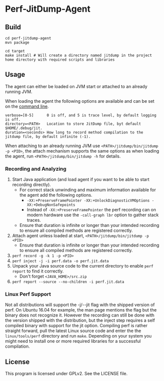 # Perf-JitDump-Agent

## Build

    cd perf-jitdump-agent
    mvn package
    
    cd target
    make install # Will create a directory named jitdump in the project home directory with required scripts and libraries

## Usage

The agent can either be loaded on JVM start or attached to an already running JVM.

When loading the agent the following options are available and can be set on the 
[command line](http://docs.oracle.com/javase/8/docs/platform/jvmti/jvmti.html#starting). 

    verbose=[0-5]      0 is off, and 5 is trace level, by default logging is off.
    directory=<PATH>   Location to store JitDump file, byt default $HOME/.debug/jit.
    duration=<seconds> How long to record method compilation to the jitdump file, by default infinite (-1).

When attaching to an already running JVM use `<PATH>/jitdump/bin/jitdump -p <PID>`, the attach mechanism supports the 
same options as when loading the agent, run `<PATH>/jitdump/bin/jitdump -h` for details.

### Recording and Analyzing

1. Start Java application (and load agent if you want to be able to start recording directly).
    * For correct stack unwinding and maximum information available for the agent add the following options.
        * `-XX:+PreserveFramePointer -XX:+UnlockDiagnosticVMOptions -XX:+DebugNonSafepoints`
        * Instead of `-XX:+PreserveFramePointer` the perf recording can on modern hardware use the `-call-graph lbr` option to gather stack traces.
    * Ensure that duration is infinite or longer than your intended recording to ensure all compiled methods are registered correctly.
2. Attach agent unless loaded at start, `<PATH>/jitdump/bin/jitdump -p <PID>` 
    * Ensure that duration is infinite or longer than your intended recording to ensure all compiled methods are registered correctly.
3. `perf record -g -k 1 -p <PID>`
4. `perf inject -j -i perf.data -o perf.jit.data`
5. Unpack your Java source code to the current directory to enable `perf report` to find it correctly.
    * Don't forget `<JAVA_HOME>/src.zip`
6. `perf report --source --no-children -i perf.jit.data`

### Linux Perf Support

Not all distributions will support the -j/--jit flag with the shipped version of perf. On Ubuntu 16.04 for example, the 
man page mentions the flag but the binary does not recognize it. However the recording can still be done with the 
version shipped with the distribution, but the inject step requires a self compiled binary with support for the jit 
option. Compiling perf is rather straight forward, pull the latest Linux source code and enter the the 
`linux/tools/perf` directory and run `make`. Depending on your system you might need to install one or more required 
libraries for a successful compilation.

## License

This program is licensed under GPLv2. See the LICENSE file.

